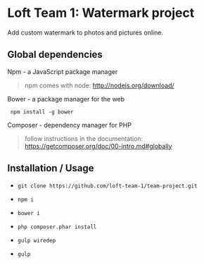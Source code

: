 # Loft Team 1: Watermark project
Add custom watermark to photos and pictures online.

Global dependencies
-------------------

Npm - a JavaScript package manager

> npm comes with node: http://nodejs.org/download/

Bower - a package manager for the web

     npm install -g bower

Composer - dependency manager for PHP


> follow instructions in the documentation:
  https://getcomposer.org/doc/00-intro.md#globally


Installation / Usage
--------------------

* ```git clone https://github.com/loft-team-1/team-project.git```

* ```npm i```

* ```bower i```

* ```php composer.phar install```

* ```gulp wiredep```

* ```gulp```
